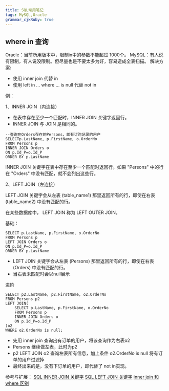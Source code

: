 ```yaml
---
title: SQL常用笔记
tags: MySQL,Oracle
grammar_cjkRuby: true
---
```

## where in 查询
Oracle：当前所用版本中，限制in中的参数不能超过 1000个。
MySQL：有人说有限制，有人说没限制。但尽量也是不要太多为好，容易造成全表扫描。
解决方案:
- 使用 inner join 代替 in
- 使用 left in ... where ... is null 代替 not in

例：

1、INNER JOIN（内连接）

- 在表中存在至少一个匹配时，INNER JOIN 关键字返回行。
- INNER JOIN 与 JOIN 是相同的。

```
--查询在Orders存在的Persons，即有订购记录的用户
SELECTp.LastName, p.FirstName, o.OrderNo
FROM Persons p
INNER JOIN Orders o
ON p.Id_P=o.Id_P
ORDER BY p.LastName
```
INNER JOIN 关键字在表中存在至少一个匹配时返回行。如果 "Persons" 中的行在 "Orders" 中没有匹配，就不会列出这些行。

2、LEFT JOIN（左连接）

LEFT JOIN 关键字会从左表 (table_name1) 那里返回所有的行，即使在右表 (table_name2) 中没有匹配的行。

在某些数据库中， LEFT JOIN 称为 LEFT OUTER JOIN。

基础：
```
SELECT p.LastName, p.FirstName, o.OrderNo
FROM Persons p
LEFT JOIN Orders o
ON p.Id_P=o.Id_P
ORDER BY p.LastName
```
- LEFT JOIN 关键字会从左表 (Persons) 那里返回所有的行，即使在右表 (Orders) 中没有匹配的行。 
- 当右表未匹配时会以null展示

进阶
```
SELECT p2.LastName, p2.FirstName, o2.OrderNo
FROM Persons p2
LEFT JOIN(
	SELECT p.LastName, p.FirstName, o.OrderNo
	FROM Persons p
	INNER JOIN Orders o
	ON p.Id_P=o.Id_P
)o2
WHERE o2.OrderNo is null;
```
- 先用 inner join 查询出有订单的用户，将该查询作为右表o2
- Persons 继续做左表，此时为p2
- p2 LEFT JOIN o2 查询左表所有信息，加上条件 o2.OrderNo is null 将有订单的用户过滤掉
- 最终出来的是，没有下订单的用户，即代替了 not in实现。

参考与扩展：
[SQL INNER JOIN 关键字](http://www.w3school.com.cn/sql/sql_join_inner.asp)
[SQL LEFT JOIN 关键字](http://www.w3school.com.cn/sql/sql_join_left.asp)
[inner join 和where 区别](https://blog.csdn.net/qingtanlang/article/details/2133816)
